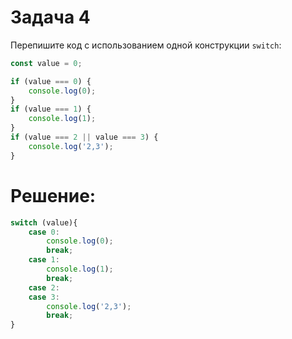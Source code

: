 # Задача 4

Перепишите код с использованием одной конструкции `switch`:

```js
const value = 0;

if (value === 0) {
    console.log(0);
}
if (value === 1) {
    console.log(1);
}
if (value === 2 || value === 3) {
    console.log('2,3');
}
```

# Решение:

```js
switch (value){
    case 0:
        console.log(0);
        break;
    case 1:
        console.log(1);
        break;
    case 2:
    case 3:
        console.log('2,3');
        break;
}
```
